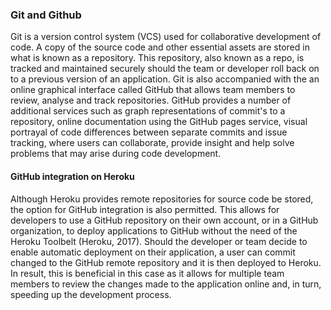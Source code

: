 ### Git and Github

Git is a version control system (VCS) used for collaborative development of code. A copy of the source code and other essential assets are stored in what is known as a repository. This repository, also known as a repo, is tracked and maintained securely should the team or developer roll back on to a previous version of an application. Git is also accompanied with the an online graphical interface called GitHub that allows team members to review, analyse and track repositories. GitHub provides a number of additional services such as graph representations of commit's to a repository, online documentation using the GitHub pages service, visual portrayal of code differences between separate commits and issue tracking, where users can collaborate, provide insight and help solve problems that may arise during code development.

#### GitHub integration on Heroku
Although Heroku provides remote repositories for source code be stored, the option for GitHub integration is also permitted. This allows for developers to use a GitHub repository on their own account, or in a GitHub organization, to deploy applications to GitHub without the need of the Heroku Toolbelt (Heroku, 2017). Should the developer or team decide to enable automatic deployment on their application, a user can commit changed to the GitHub remote repository and it is then deployed to Heroku. In result, this is beneficial in this case as it allows for multiple team members to review the changes made to the application online and, in turn, speeding up the development process.
